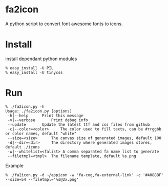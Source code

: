fa2icon
=========
A python script to convert font awesome fonts to icons.


Install
=========

install dependant python modules

```
% easy_install -U PIL
% easy_install -U tinycss
```

Run
=========

```
% ./fa2icon.py -h
Usage: ./fa2icon.py [options]
 -h|--help		Print this message
 -v|--verbose		Print debug info
 --update		Update the latest ttf and css files from github
 -c|--color=<color>     The color used to fill texts, can be #rrggbb or color names, default "white"
 --size=<size>		The canvas size of generated images, default 100
 -d|--dir=<dir>		The directory where generated images stores, default ./icons
 -w|--whitelist=<falist> A comma separated fa name list to generate
 --filetmpl=<tmpl>	The filename template, default %s.png
```

Example

```
% ./fa2icon.py -d ~/appicon -w 'fa-cog,fa-external-link' -c '#4088BF' --size=54 --filetmpl='%s@2x.png' 
```


